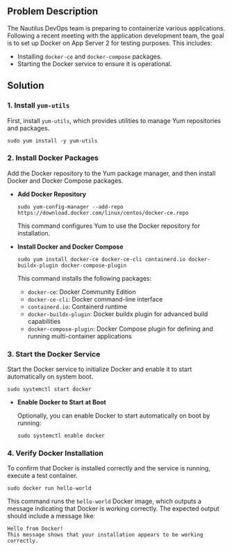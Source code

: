 
## Problem Description

The Nautilus DevOps team is preparing to containerize various applications. Following a recent meeting with the application development team, the goal is to set up Docker on App Server 2 for testing purposes. This includes:

- Installing `docker-ce` and `docker-compose` packages.
- Starting the Docker service to ensure it is operational.

## Solution

### 1. Install `yum-utils`

First, install `yum-utils`, which provides utilities to manage Yum repositories and packages.

```shell
sudo yum install -y yum-utils
```

### 2. Install Docker Packages

Add the Docker repository to the Yum package manager, and then install Docker and Docker Compose packages.

- **Add Docker Repository**

  ```shell
  sudo yum-config-manager --add-repo https://download.docker.com/linux/centos/docker-ce.repo
  ```

  This command configures Yum to use the Docker repository for installation.

- **Install Docker and Docker Compose**

  ```shell
  sudo yum install docker-ce docker-ce-cli containerd.io docker-buildx-plugin docker-compose-plugin
  ```

  This command installs the following packages:
  - `docker-ce`: Docker Community Edition
  - `docker-ce-cli`: Docker command-line interface
  - `containerd.io`: Containerd runtime
  - `docker-buildx-plugin`: Docker buildx plugin for advanced build capabilities
  - `docker-compose-plugin`: Docker Compose plugin for defining and running multi-container applications

### 3. Start the Docker Service

Start the Docker service to initialize Docker and enable it to start automatically on system boot.

```shell
sudo systemctl start docker
```

- **Enable Docker to Start at Boot**

  Optionally, you can enable Docker to start automatically on boot by running:

  ```shell
  sudo systemctl enable docker
  ```

### 4. Verify Docker Installation

To confirm that Docker is installed correctly and the service is running, execute a test container.

```shell
sudo docker run hello-world
```

This command runs the `hello-world` Docker image, which outputs a message indicating that Docker is working correctly. The expected output should include a message like:

```
Hello from Docker!
This message shows that your installation appears to be working correctly.
```
